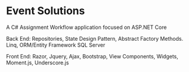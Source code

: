 # Event Solutions

A C# Assignment Workflow application focused on ASP.NET Core


Back End: Repositories, State Design Pattern, Abstract Factory Methods. Linq, ORM/Entity Framework 
SQL Server

Front End: Razor, Jquery, Ajax, Bootstrap, View Components, Widgets, Moment.js, Underscore.js

